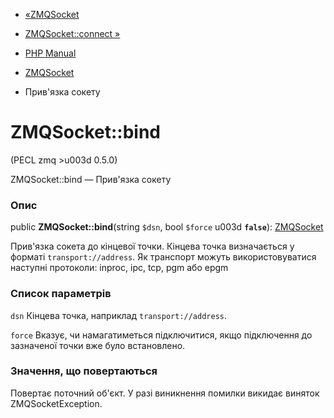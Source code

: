- [«ZMQSocket](class.zmqsocket.md)
- [ZMQSocket::connect »](zmqsocket.connect.md)

- [PHP Manual](index.md)
- [ZMQSocket](class.zmqsocket.md)
- Прив'язка сокету

# ZMQSocket::bind

(PECL zmq \>u003d 0.5.0)

ZMQSocket::bind — Прив'язка сокету

### Опис

public **ZMQSocket::bind**(string `$dsn`, bool `$force` u003d **`false`**):
[ZMQSocket](class.zmqsocket.md)

Прив'язка сокета до кінцевої точки. Кінцева точка визначається у форматі
`transport://address`. Як транспорт можуть використовуватися
наступні протоколи: inproc, ipc, tcp, pgm або epgm

### Список параметрів

`dsn`
Кінцева точка, наприклад `transport://address`.

`force`
Вказує, чи намагатиметься підключитися, якщо підключення до зазначеної точки
вже було встановлено.

### Значення, що повертаються

Повертає поточний об'єкт. У разі виникнення помилки викидає
виняток ZMQSocketException.
